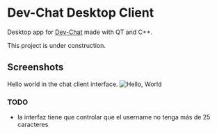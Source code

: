 # Dev-Chat Desktop Client

Desktop app for [Dev-Chat][1] made with QT and C++.

This project is under construction.
## Screenshots
Hello world in the chat client interface.
![Hello, World](AddImageRoute)
### TODO
- la interfaz tiene que controlar que el username no tenga más de 25 caracteres




 [1]: http://github.com/alkesst/Dev-Chat